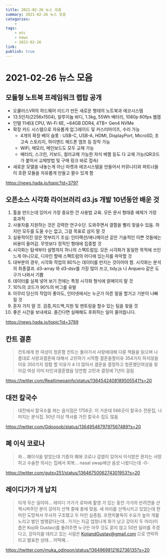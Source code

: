 ```yaml
---
title: 2021-02-26 뉴스 모음
summary: 2021-02-26 뉴스 모음
categories:
    - 
tags:
    - etc
    - news
    - 2021-02-26
link: 
publish: true
---
```


# 2021-02-26 뉴스 모음

## 모듈형 노트북 프레임워크 랩탑 공개

- 오큘러스VR의 하드웨어 리드가 만든 새로운 형태의 노트북과 에코시스템
- 13.5인치(2256x1504), 알루미늄 바디, 1.3kg, 55Wh 배터리, 1080p 60fps 웹캠
- 인텔 11세대 CPU, Wi-Fi 6E, ~64GB DDR4, 4TB+ Gen4 NVMe
- 확장 카드 시스템으로 자유롭게 업그레이드 및 커스터마이즈, 수리 가능
  - 4개의 확장 베이 슬롯 : USB-C, USB-A, HDMI, DisplayPort, MicroSD, 초고속 스토리지, 하이엔드 헤드폰 앰프 등 장착 가능
  - WiFi, 메모리, 메인보드도 모두 교체 가능
  - 배터리, 스크린, 키보드, 컬러교체 가능한 자석 베젤 등도 다 교체 가능(QR코드가 붙어서 교체방법 및 구매 링크 바로 접속)
- 새로운 모델을 내놓는게 아닌 마켓과 에코시스템을 만들어서 커뮤니티와 파트너들이 호환 모듈을 자유롭게 만들고 팔수 있게 함

<https://news.hada.io/topic?id=3797>

## 오픈소스 시각화 라이브러리 d3.js 개발 10년동안 배운 것

1. 툴을 만드는데 있어서 가장 중요한 건 사용법 교육. 모든 문서 형태중 예제가 가장 효과적
2. 사용자를 지원하는 것은 강력한 연구수단. 도와주면서 결함을 빨리 찾을수 있음. 하지만 모두를 도울 수는 없고, 그걸 목표로 삼지 말 것
3. 실용적이진 않은 멋부리기 조심: 인터랙션/애니메이션 같은 기술적인 이쁜 것들에는 비용이 들어감. 무엇보다 정적인 형태에 집중할 것
4. 시각화는 탐색부터 설명까지 하나의 스펙트럼임. 모든 시각화가 동일한 목적에 쓰인느게 아니므로, 디자인 할때 스펙트럼의 어디에 있는지를 파악할 것
5. 대부분의 경우, 시각화 작업의 80%는 데이터를 만지는 것이어야 함. 시각화는 분석의 최종결과. d3-array 와 d3-dsv를 가장 많이 쓰고, tidy.js 나 Arquero 같은 도구가 나와서 기쁨
6. 데이터를 실제 넣어 보기 전에는 특정 시각화 형식에 얽메이지 말 것
7. 10%의 코드가 90%의 버그를 유발
8. 아무리 당신의 작업이 좋아도, 인터넷에서는 누군가 아픈 말을 할거고 기분이 나빠질 것
9. 혼자 가지 말 것. 검증,피드백,지원 및 멘토링을 할수 있는 팀을 찾을 것
10. 좋은 시간을 보내세요. 즐긴다면 실패해도 후회하는 일이 줄어듭니다.

<https://news.hada.io/topic?id=3789>

## 칸트 결혼

> 칸트에게 한 여성이 청혼함
> 칸트는 돌아가서 사랑에대해 다룬 책들을 읽으며 나름대로 사랑과결혼에 대해서 고민하기 시작함
> 결혼을할이유 354가지 하지않을이유 350가지 정함
> 할 이유가 4 더 많아서 결혼을 결정하고 청혼했던여성을 찾아감
> 여성 이미 타인과결혼했음
> 당연함
> 고민과 결정에 7년이 걸림

<https://twitter.com/Realtimepainfo/status/1364542408189505541?s=20>

## 대전 칼국수

> 대전에서 칼국수를 파는 음식점은 1756곳. 이 가운데 566곳이 칼국수 전문집, 나머지는 분식집. 50년 이상 역사를 가진 칼국수 집도 많음

<https://twitter.com/Gdoooob/status/1364954679797567489?s=20>

## 폐 이식 코로나

> 와... 폐이식을 받았는데 기증자 폐에 코로나 감염이 있어서 이식받은 환자는 사망하고 수술한 의사는 집에서 회복... nasal swap에선 음성 나왔다는데 -0-

<https://twitter.com/gutsy251/status/1364675006274301953?s=20>

## 레이디가가 개 납치

> 이게 무슨 일이야... 레이디 가가가 로마에 촬영 가 있는 동안 가가의 반려견을 산책시켜주던 분이 강아지 산책 중에 총에 맞음. 세 마리를 산책시키고 있었는데 한 마린 도망쳐서 무사히 구조됐고 두 마린 실종됨. 프렌치불독이 수요가 높아 개를 노리고 벌인 범행같다는데..
> 가가는 지금 엄청나게 화가 났고 강아지 두 마리(이름은 Koji와 Gustav)를 돌려주면 누구든 아무 것도 묻지 않고 50만 달러를 주겠다고, 강아지를 데리고 있는 사람은 KojiandGustav@gmail.com 으로 연락하라고 발표한 상태... 어떡해...

<https://twitter.com/muka_odinson/status/1364969812162736135?s=20>
